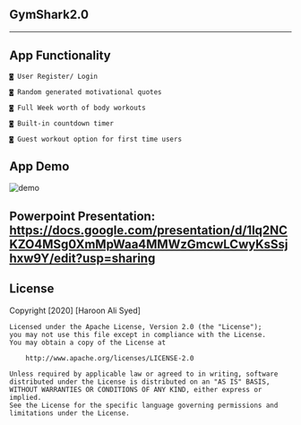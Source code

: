 ## GymShark2.0
-------------------------------------------------------------------------------------------------------------------------------------------------------------------------
## App Functionality

    ◙ User Register/ Login
  
    ◙ Random generated motivational quotes
  
    ◙ Full Week worth of body workouts
  
    ◙ Built-in countdown timer
    
    ◙ Guest workout option for first time users
    
  

## App Demo

   ![demo](https://user-images.githubusercontent.com/63178444/101105452-991dc480-359b-11eb-97c7-c0715326ced8.gif)

  

## Powerpoint Presentation: https://docs.google.com/presentation/d/1lq2NCKZO4MSg0XmMpWaa4MMWzGmcwLCwyKsSsjhxw9Y/edit?usp=sharing

## License

Copyright [2020] [Haroon Ali Syed]

    Licensed under the Apache License, Version 2.0 (the "License");
    you may not use this file except in compliance with the License.
    You may obtain a copy of the License at

        http://www.apache.org/licenses/LICENSE-2.0

    Unless required by applicable law or agreed to in writing, software
    distributed under the License is distributed on an "AS IS" BASIS,
    WITHOUT WARRANTIES OR CONDITIONS OF ANY KIND, either express or implied.
    See the License for the specific language governing permissions and
    limitations under the License.

